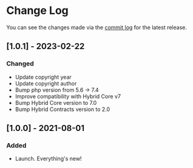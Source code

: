 # Change Log

You can see the changes made via the [commit log](https://github.com/themehybrid/hybrid-attr/commits/master) for the latest release.

## [1.0.1] - 2023-02-22

### Changed

- Update copyright year
- Update copyright author
- Bump php version from 5.6 -> 7.4
- Improve compatibility with Hybrid Core v7
- Bump Hybrid Core version to 7.0
- Bump Hybrid Contracts version to 2.0

## [1.0.0] - 2021-08-01

### Added

- Launch.  Everything's new!
